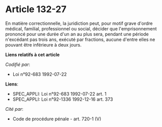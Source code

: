 # Article 132-27

En matière correctionnelle, la juridiction peut, pour motif grave d'ordre médical, familial, professionnel ou social, décider
que l'emprisonnement prononcé pour une durée d'un an au plus sera, pendant une période n'excédant pas trois ans, exécuté par
fractions, aucune d'entre elles ne pouvant être inférieure à deux jours.

**Liens relatifs à cet article**

_Codifié par_:

  - Loi n°92-683 1992-07-22

**Liens**:

  - SPEC_APPLI: Loi n°92-683 1992-07-22 art. 1
  - SPEC_APPLI: Loi n°92-1336 1992-12-16 art. 373

_Cité par_:

  - Code de procédure pénale - art. 720-1 (V)
